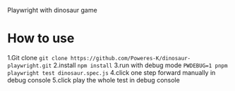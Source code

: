 Playwright with dinosaur game

# How to use

1.Git clone `git clone https://github.com/Poweres-K/dinosaur-playwright.git`
2.install `npm install`
3.run with debug mode `PWDEBUG=1 pnpm playwright test dinosaur.spec.js`
4.click one step forward manually in debug console
5.click play the whole test in debug console
